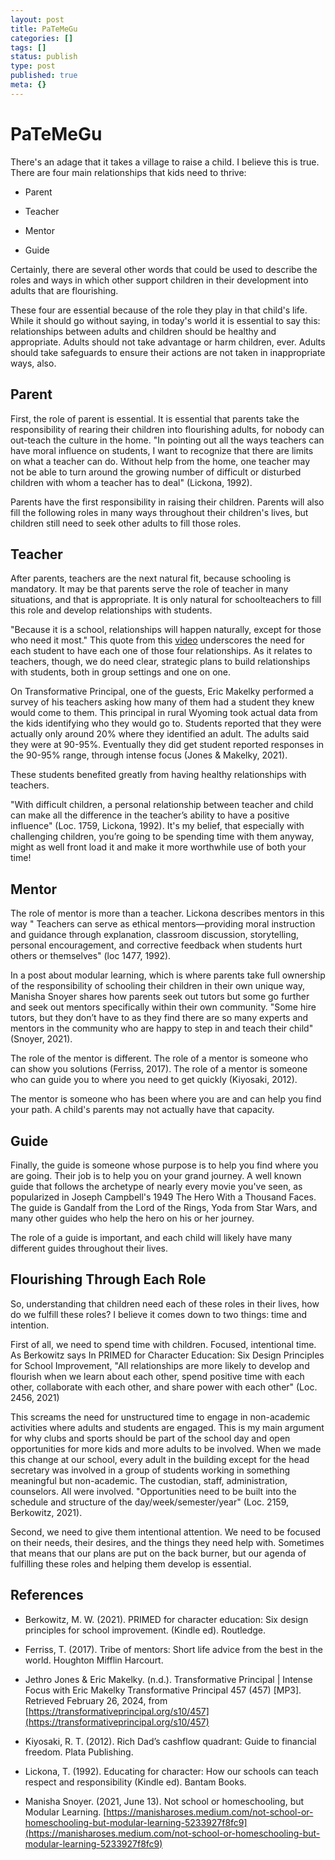 ```yaml
---
layout: post
title: PaTeMeGu
categories: []
tags: []
status: publish
type: post
published: true
meta: {}
---
```


# PaTeMeGu


There's an adage that it takes a village to raise a child. I believe this is true. There are four main relationships that kids need to thrive:

* Parent


* Teacher


* Mentor


* Guide

Certainly, there are several other words that could be used to describe the roles and ways in which other support children in their development into adults that are flourishing.

These four are essential because of the role they play in that child's life. While it 
should go without saying, in today's world it is essential to say this: relationships between adults and children should be healthy and appropriate. Adults should not take advantage or harm children, ever. Adults should take safeguards to ensure their actions are not taken in inappropriate ways, also.

## Parent


First, the role of parent is essential. It is essential that parents take the responsibility of rearing their children into flourishing adults, for nobody can out-teach the culture in the home. "In pointing out all the ways teachers can have moral influence on students, I want to recognize that there are limits on what a teacher can do. Without help from the home, one teacher may not be able to turn around the growing number of difficult or disturbed children with whom a teacher has to deal" (Lickona, 1992).

Parents have the first responsibility in raising their children. Parents will also fill the following roles in many ways throughout their children's lives, but children still need to seek other adults to fill those roles.

## Teacher


After parents, teachers are the next natural fit, because schooling is mandatory. It may be that parents serve the role of teacher in many situations, and that is appropriate. It is only natural for schoolteachers to fill this role and develop relationships with students.

"Because it is a school, relationships will happen naturally, except for those who need it most." This quote from this 
[video](https://youtu.be/LXJBLXRvUro) underscores the need for each student to have each one of those four relationships. As it relates to teachers, though, we do need clear, strategic plans to build relationships with students, both in group settings and one on one.

On Transformative Principal, one of the guests, Eric Makelky performed a survey of his teachers asking how many of them had a student they knew would come to them. This principal in rural Wyoming took actual data from the kids identifying who they would go to. Students reported that they were actually only around 20% where they identified an adult. The adults said they were at 90-95%. Eventually they did get student reported responses in the 90-95% range, through intense focus (Jones & Makelky, 2021).

These students benefited greatly from having healthy relationships with teachers.

"With difficult children, a personal relationship between teacher and child can make all the difference in the teacher’s ability to have a positive influence" (Loc. 1759, Lickona, 1992). It's my belief, that especially with challenging children, you’re going to be spending time with them anyway, might as well front load it and make it more worthwhile use of both your time!

## Mentor


The role of mentor is more than a teacher. Lickona describes mentors in this way " Teachers can serve as ethical mentors—providing moral instruction and guidance through explanation, classroom discussion, storytelling, personal encouragement, and corrective feedback when students hurt others or themselves" (loc 1477, 1992).

In a post about modular learning, which is where parents take full ownership of the responsibility of schooling their children in their own unique way, Manisha Snoyer shares how parents seek out tutors but some go further and seek out mentors specifically within their own community. "Some hire tutors, but they don’t have to as they find there are so many experts and mentors in the community who are happy to step in and teach their child" (Snoyer, 2021).

The role of the mentor is different. The role of a mentor is someone who can show you solutions (Ferriss, 2017). The role of a mentor is someone who can guide you to where you need to get quickly (Kiyosaki, 2012).

The mentor is someone who has been where you are and can help you find your path. A child's parents may not actually have that capacity.

## Guide


Finally, the guide is someone whose purpose is to help you find where you are going. Their job is to help you on your grand journey. A well known guide that follows the archetype of nearly every movie you've seen, as popularized in Joseph Campbell's 1949 The Hero With a Thousand Faces. The guide is Gandalf from the Lord of the Rings, Yoda from Star Wars, and many other guides who help the hero on his or her journey.

The role of a guide is important, and each child will likely have many different guides throughout their lives.

## Flourishing Through Each Role


So, understanding that children need each of these roles in their lives, how do we fulfill these roles? I believe it comes down to two things: time and intention.

First of all, we need to spend time with children. Focused, intentional time. As Berkowitz says In PRIMED for Character Education: Six Design Principles for School Improvement, "All relationships are more likely to develop and flourish when we learn about each other, spend positive time with each other, collaborate with each other, and share power with each other" (Loc. 2456, 2021)

This screams the need for unstructured time to engage in non-academic activities where adults and students are engaged. This is my main argument for why clubs and sports should be part of the school day and open opportunities for more kids and more adults to be involved. When we made this change at our school, every adult in the building except for the head secretary was involved in a group of students working in something meaningful but non-academic. The custodian, staff, administration, counselors. All were involved. "Opportunities need to be built into the schedule and structure of the day/week/semester/year" (Loc. 2159, Berkowitz, 2021).

Second, we need to give them intentional attention. We need to be focused on their needs, their desires, and the things they need help with. Sometimes that means that our plans are put on the back burner, but our agenda of fulfilling these roles and helping them develop is essential.

## References


* Berkowitz, M. W. (2021). 
PRIMED for character education: Six design principles for school improvement. (Kindle ed). Routledge.


* Ferriss, T. (2017). 
Tribe of mentors: Short life advice from the best in the world. Houghton Mifflin Harcourt.


* Jethro Jones & Eric Makelky. (n.d.). 
Transformative Principal | Intense Focus with Eric Makelky Transformative Principal 457 (457) [MP3]. Retrieved February 26, 2024, from 
[https://transformativeprincipal.org/s10/457](https://transformativeprincipal.org/s10/457)


* Kiyosaki, R. T. (2012). 
Rich Dad’s cashflow quadrant: Guide to financial freedom. Plata Publishing.


* Lickona, T. (1992). 
Educating for character: How our schools can teach respect and responsibility (Kindle ed). Bantam Books.


* Manisha Snoyer. (2021, June 13). 
Not school or homeschooling, but Modular Learning. 
[https://manisharoses.medium.com/not-school-or-homeschooling-but-modular-learning-5233927f8fc9](https://manisharoses.medium.com/not-school-or-homeschooling-but-modular-learning-5233927f8fc9)
